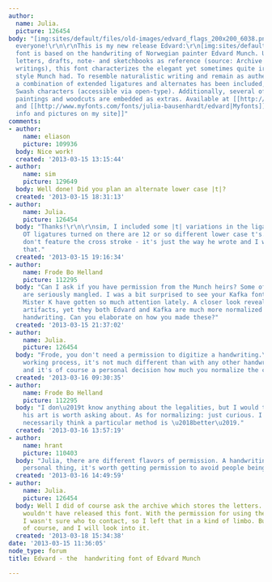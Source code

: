 ```yaml
---
author:
  name: Julia.
  picture: 126454
body: "[img:sites/default/files/old-images/edvard_flags_200x200_6038.png]\r\n\r\nHello
  everyone!\r\n\r\nThis is my new release Edvard:\r\n[img:sites/default/files/old-images/edvard_heft2_neu_6380.jpg]\r\n[img:sites/default/files/old-images/edvard_heft5_5325.jpg]\r\n[img:sites/default/files/old-images/edvard_heft7_4849.jpg]\r\n\r\n\r\nThis
  font is based on the handwriting of Norwegian painter Edvard Munch. Using his many
  letters, drafts, note- and sketchbooks as reference (source: Archive of Edvard Munch's
  writings), this font characterizes the elegant yet sometimes quite irregular writing
  style Munch had. To resemble naturalistic writing and remain as authentic as possible,
  a combination of extended ligatures and alternates has been included, as well as
  Swash characters (accessible via open-type). Additionally, several of Munch\u2018s
  paintings and woodcuts are embedded as extras. Available at [[http://www.fontspring.com/fonts/julia-bausenhardt/edvard|Fontspring]]
  and [[http://www.myfonts.com/fonts/julia-bausenhardt/edvard|Myfonts]].\r\n\r\n[[http://juliabausenhardt.de/Edvard|More
  info and pictures on my site]]"
comments:
- author:
    name: eliason
    picture: 109936
  body: Nice work!
  created: '2013-03-15 13:15:44'
- author:
    name: sim
    picture: 129649
  body: Well done! Did you plan an alternate lower case |t|?
  created: '2013-03-15 18:31:13'
- author:
    name: Julia.
    picture: 126454
  body: "Thanks!\r\n\r\nsim, I included some |t| variations in the ligatures, so with
    OT ligatures turned on there are 12 or so different lower case t's. Most of them
    don't feature the cross stroke - it's just the way he wrote and I wanted to preserve
    that."
  created: '2013-03-15 19:16:34'
- author:
    name: Frode Bo Helland
    picture: 112295
  body: "Can I ask if you have permission from the Munch heirs? Some of these \u2018woodcuts\u2019
    are seriously mangled. I was a bit surprised to see your Kafka font, since FF
    Mister K have gotten so much attention lately. A closer look reveals auto-tracing
    artifacts, yet they both Edvard and Kafka are much more normalized than the actual
    handwriting. Can you elaborate on how you made these?"
  created: '2013-03-15 21:37:02'
- author:
    name: Julia.
    picture: 126454
  body: "Frode, you don't need a permission to digitize a handwriting.\r\nAs for the
    working process, it's not much different than with any other handwritten font,
    and it's of course a personal decision how much you normalize the curves."
  created: '2013-03-16 09:30:35'
- author:
    name: Frode Bo Helland
    picture: 112295
  body: "I don\u2019t know anything about the legalities, but I would think including
    his art is worth asking about. As for normalizing: just curious. I don\u2019t
    necessarily think a particular method is \u2018better\u2019."
  created: '2013-03-16 13:57:19'
- author:
    name: hrant
    picture: 110403
  body: "Julia, there are different flavors of permission. A handwriting being a very
    personal thing, it's worth getting permission to avoid people being upset at you/society.\r\n\r\nhhp\r\n"
  created: '2013-03-16 14:49:59'
- author:
    name: Julia.
    picture: 126454
  body: Well I did of course ask the archive which stores the letters. Otherwise I
    wouldn't have released this font. With the permission for using the paintings/woodcuts,
    I wasn't sure who to contact, so I left that in a kind of limbo. But you're right
    of course, and I will look into it.
  created: '2013-03-18 15:34:38'
date: '2013-03-15 11:36:05'
node_type: forum
title: Edvard - the  handwriting font of Edvard Munch

---
```


